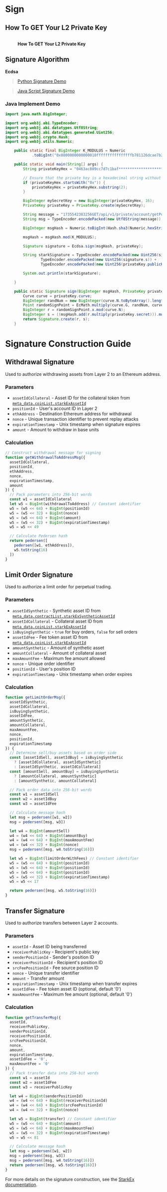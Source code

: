 # Sign

## How To GET Your L2 Private Key

<figure><img src="../../.gitbook/assets/20250102-134437.png" alt=""><figcaption><p><strong>How To GET Your L2 Private Key</strong></p></figcaption></figure>

## Signature Algorithm

**Ecdsa**


> [Python Signature Demo](https://github.com/starkware-libs/starkex-resources/blob/master/crypto/starkware/crypto/signature/signature_test.py#L62)

> [Java Script Signature Demo](https://www.npmjs.com/package/@starkware-industries/starkware-crypto-utils#signing-a-starkex-order)
 
### Java Implement Demo

``` java
import java.math.BigInteger;

import org.web3j.abi.TypeEncoder;
import org.web3j.abi.datatypes.Utf8String;
import org.web3j.abi.datatypes.generated.Uint256;
import org.web3j.crypto.Hash;
import org.web3j.utils.Numeric;

    public static final BigInteger K_MODULUS = Numeric
            .toBigInt("0x0800000000000010ffffffffffffffffb781126dcae7b2321e66a241adc64d2f");

    public static void main(String[] args) {
        String privateKeyHex = "0463ac809cc7d7c1baf*********************baff9fc6e3d8e5b160ea3fc";

        // Ensure that the private key is a hexadecimal string without the "0x" prefix.
        if (privateKeyHex.startsWith("0x")) {
            privateKeyHex = privateKeyHex.substring(2);
        }

        BigInteger mySecretKey = new BigInteger(privateKeyHex, 16);
        PrivateKey privateKey = PrivateKey.create(mySecretKey);

        String message = "1735542383256GET/api/v1/private/account/getPositionTransactionPageaccountId=543429922991899150&filterTypeList=SETTLE_FUNDING_FEE&size=10";
        String msg = TypeEncoder.encodePacked(new Utf8String(message));

        BigInteger msgHash = Numeric.toBigInt(Hash.sha3(Numeric.hexStringToByteArray(msg)));

        msgHash = msgHash.mod(K_MODULUS);

        Signature signature = Ecdsa.sign(msgHash, privateKey);

        String starkSignature = TypeEncoder.encodePacked(new Uint256(signature.r)) +
                TypeEncoder.encodePacked(new Uint256(signature.s)) +
                TypeEncoder.encodePacked(new Uint256(privateKey.publicKey().point.y));

        System.out.println(starkSignature);

    }

    public static Signature sign(BigInteger msgHash, PrivateKey privateKey) {
        Curve curve = privateKey.curve;
        BigInteger randNum = new BigInteger(curve.N.toByteArray().length * 8 - 1, new SecureRandom()).abs().add(BigInteger.ONE);
        Point randomSignPoint = EcMath.multiply(curve.G, randNum, curve.N, curve.A, curve.P);
        BigInteger r = randomSignPoint.x.mod(curve.N);
        BigInteger s = ((msgHash.add(r.multiply(privateKey.secret))).multiply(EcMath.inv(randNum, curve.N))).mod(curve.N);
        return Signature.create(r, s);
    }
```

# Signature Construction Guide

## Withdrawal Signature
Used to authorize withdrawing assets from Layer 2 to an Ethereum address.

### Parameters
- `assetIdCollateral` - Asset ID for the collateral token from [`meta_data.coinList.starkExAssetId`](api/public-api/metadata-api.md)
- `positionId` - User's account ID in Layer 2 
- `ethAddress` - Destination Ethereum address for withdrawal
- `nonce` - Unique transaction identifier to prevent replay attacks
- `expirationTimestamp` - Unix timestamp when signature expires
- `amount` - Amount to withdraw in base units

### Calculation
```typescript
// Construct withdrawal message for signing
function getWithdrawalToAddressMsg({
  assetIdCollateral,
  positionId,
  ethAddress, 
  nonce,
  expirationTimestamp,
  amount
}) {
  // Pack parameters into 256-bit words
  const w1 = assetIdCollateral
  let w5 = BigInt(withdrawalToAddress) // Constant identifier
  w5 = (w5 << 64) + BigInt(positionId)
  w5 = (w5 << 32) + BigInt(nonce) 
  w5 = (w5 << 64) + BigInt(amount)
  w5 = (w5 << 32) + BigInt(expirationTimestamp)
  w5 = w5 << 49

  // Calculate Pedersen hash
  return pedersen([
    pedersen([w1, ethAddress]),
    w5.toString(16)
  ])
}
```

## Limit Order Signature
Used to authorize a limit order for perpetual trading.

### Parameters
- `assetIdSynthetic` - Synthetic asset ID from [`meta_data.contractList.starkExSyntheticAssetId`](api/public-api/metadata-api.md)
- `assetIdCollateral` - Collateral asset ID from [`meta_data.coinList.starkExAssetId`](api/public-api/metadata-api.md) 
- `isBuyingSynthetic` - `true` for buy orders, `false` for sell orders
- `assetIdFee` - Fee token asset ID from [`meta_data.coinList.starkExAssetId`](api/public-api/metadata-api.md)
- `amountSynthetic` - Amount of synthetic asset
- `amountCollateral` - Amount of collateral asset
- `maxAmountFee` - Maximum fee amount allowed
- `nonce` - Unique order identifier
- `positionId` - User's position ID
- `expirationTimestamp` - Unix timestamp when order expires

### Calculation
```typescript
function getLimitOrderMsg({
  assetIdSynthetic,
  assetIdCollateral,
  isBuyingSynthetic,
  assetIdFee,
  amountSynthetic,
  amountCollateral,
  maxAmountFee,
  nonce,
  positionId,
  expirationTimestamp
}) {
  // Determine sell/buy assets based on order side
  const [assetIdSell, assetIdBuy] = isBuyingSynthetic 
    ? [assetIdCollateral, assetIdSynthetic]
    : [assetIdSynthetic, assetIdCollateral]
  const [amountSell, amountBuy] = isBuyingSynthetic
    ? [amountCollateral, amountSynthetic] 
    : [amountSynthetic, amountCollateral]

  // Pack order data into 256-bit words
  const w1 = assetIdSell
  const w2 = assetIdBuy
  const w3 = assetIdFee

  // Calculate message hash
  let msg = pedersen([w1, w2])
  msg = pedersen([msg, w3])

  let w4 = BigInt(amountSell)
  w4 = (w4 << 64) + BigInt(amountBuy)
  w4 = (w4 << 64) + BigInt(maxAmountFee)
  w4 = (w4 << 32) + BigInt(nonce)
  msg = pedersen([msg, w4.toString(16)])

  let w5 = BigInt(limitOrderWithFees) // Constant identifier
  w5 = (w5 << 64) + BigInt(positionId)
  w5 = (w5 << 64) + BigInt(positionId)
  w5 = (w5 << 64) + BigInt(positionId)
  w5 = (w5 << 32) + BigInt(expirationTimestamp)
  w5 = w5 << 17

  return pedersen([msg, w5.toString(16)])
}
```

## Transfer Signature
Used to authorize transfers between Layer 2 accounts.

### Parameters
- `assetId` - Asset ID being transferred
- `receiverPublicKey` - Recipient's public key
- `senderPositionId` - Sender's position ID
- `receiverPositionId` - Recipient's position ID  
- `srcFeePositionId` - Fee source position ID
- `nonce` - Unique transfer identifier
- `amount` - Transfer amount
- `expirationTimestamp` - Unix timestamp when transfer expires
- `assetIdFee` - Fee token asset ID (optional, default '0')
- `maxAmountFee` - Maximum fee amount (optional, default '0')

### Calculation
```typescript
function getTransferMsg({
  assetId,
  receiverPublicKey,
  senderPositionId,
  receiverPositionId,
  srcFeePositionId,
  nonce,
  amount,
  expirationTimestamp,
  assetIdFee = '0',
  maxAmountFee = '0'
}) {
  // Pack transfer data into 256-bit words
  const w1 = assetId
  const w2 = assetIdFee
  const w3 = receiverPublicKey

  let w4 = BigInt(senderPositionId)
  w4 = (w4 << 64) + BigInt(receiverPositionId)
  w4 = (w4 << 64) + BigInt(srcFeePositionId) 
  w4 = (w4 << 32) + BigInt(nonce)

  let w5 = BigInt(transfer) // Constant identifier
  w5 = (w5 << 64) + BigInt(amount)
  w5 = (w5 << 64) + BigInt(maxAmountFee)
  w5 = (w5 << 32) + BigInt(expirationTimestamp)
  w5 = w5 << 81

  // Calculate message hash
  let msg = pedersen([w1, w2])
  msg = pedersen([msg, w3])
  msg = pedersen([msg, w4.toString(16)])
  return pedersen([msg, w5.toString(16)])
}
```

For more details on the signature construction, see the [StarkEx documentation](https://docs.starkware.co/starkex/perpetual/signature_construction_perpetual.html).